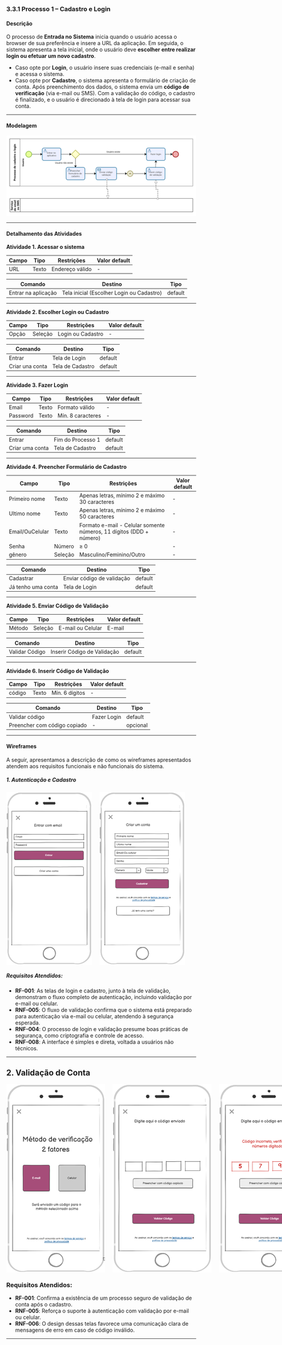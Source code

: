 ### 3.3.1 Processo 1 – Cadastro e Login

#### Descrição
O processo de **Entrada no Sistema** inicia quando o usuário acessa o browser de sua preferência e insere a URL da aplicação. Em seguida, o sistema apresenta a tela inicial, onde o usuário deve **escolher entre realizar login ou efetuar um novo cadastro**.  

- Caso opte por **Login**, o usuário insere suas credenciais (e-mail e senha) e acessa o sistema.  
- Caso opte por **Cadastro**, o sistema apresenta o formulário de criação de conta. Após preenchimento dos dados, o sistema envia um **código de verificação** (via e-mail ou SMS). Com a validação do código, o cadastro é finalizado, e o usuário é direcionado à tela de login para acessar sua conta.  

---

#### Modelagem
![PROCESSO 1](../images/modelagem-1-cadastro-login-r2.png "Modelo BPMN do Processo 1.")

---

#### Detalhamento das Atividades

**Atividade 1. Acessar o sistema**

| **Campo** | **Tipo** | **Restrições** | **Valor default** |
|-----------|----------|----------------|-------------------|
| URL       | Texto    | Endereço válido | - |

| **Comando** | **Destino** | **Tipo** |
|-------------|-------------|----------|
| Entrar na aplicação | Tela inicial (Escolher Login ou Cadastro) | default |

---

**Atividade 2. Escolher Login ou Cadastro**

| **Campo** | **Tipo** | **Restrições** | **Valor default** |
|-----------|----------|----------------|-------------------|
| Opção     | Seleção  | Login ou Cadastro | - |

| **Comando**   | **Destino**           | **Tipo** |
|---------------|----------------------|----------|
| Entrar        | Tela de Login        | default  |
| Criar una conta   | Tela de Cadastro     | default  |

---

**Atividade 3. Fazer Login**

| **Campo** | **Tipo** | **Restrições** | **Valor default** |
|-----------|----------|----------------|-------------------|
| Email    | Texto    | Formato válido | - |
| Password     | Texto    | Mín. 8 caracteres | - |

| **Comando** | **Destino** | **Tipo** |
|-------------|-------------|----------|
| Entrar      | Fim do Processo 1 | default |
| Criar uma conta | Tela de Cadastro | default |

---

**Atividade 4. Preencher Formulário de Cadastro**

| **Campo** | **Tipo** | **Restrições** | **Valor default** |
|-----------|----------|----------------|-------------------|
| Primeiro nome | Texto  | Apenas letras, mínimo 2 e máximo 30 caracteres | - |
| Ultimo nome   | Texto  | Apenas letras, mínimo 2 e máximo 50 caracteres | - |
| Email/OuCelular| Texto | Formato e-mail - Celular somente números, 11 dígitos (DDD + número) | - |
| Senha      | Número    | ≥ 0 | - |
| gênero     | Seleção   | Masculino/Feminino/Outro | - |

| **Comando**          | **Destino**              | **Tipo** |
|----------------------|--------------------------|----------|
| Cadastrar            | Enviar código de validação | default |
| Já tenho uma conta   | Tela de Login            | default |

---

**Atividade 5. Enviar Código de Validação**

| **Campo** | **Tipo** | **Restrições** | **Valor default** |
|-----------|----------|----------------|-------------------|
| Método    | Seleção  | E-mail ou Celular  | E-mail |

| **Comando**    | **Destino** | **Tipo** |
|----------------|-------------|----------|
| Validar Código | Inserir Código de Validação | default |

---

**Atividade 6. Inserir Código de Validação**

| **Campo** | **Tipo** | **Restrições** | **Valor default** |
|-----------|----------|----------------|-------------------|
| código    | Texto    | Mín. 6 dígitos | - |

| **Comando**             | **Destino**    | **Tipo** |
|--------------------------|----------------|----------|
| Validar código           | Fazer Login    | default |
| Preencher com código copiado | -          | opcional |

---

#### Wireframes

A seguir, apresentamos a descrição de como os wireframes apresentados atendem aos requisitos funcionais e não funcionais do sistema.

##### 1. Autenticação e Cadastro

<div style="display: flex; gap: 20px;">
  <img src="../images/prototipoTelas/cadastroLogin/Login.png" alt="Tela de Login" width="45%">
  <img src="../images/prototipoTelas/cadastroLogin/Preenchimento-de-Cadastro.png" alt="Tela de Cadastro" width="45%">
</div>

##### Requisitos Atendidos:
- **RF-001**: As telas de login e cadastro, junto à tela de validação, demonstram o fluxo completo de autenticação, incluindo validação por e-mail ou celular.
- **RNF-005**: O fluxo de validação confirma que o sistema está preparado para autenticação via e-mail ou celular, atendendo à segurança esperada.
- **RNF-004**: O processo de login e validação presume boas práticas de segurança, como criptografia e controle de acesso.
- **RNF-008**: A interface é simples e direta, voltada a usuários não técnicos.

---

## 2. Validação de Conta

<div style="display: flex; gap: 20px;">
  <img src="../images/prototipoTelas/cadastroLogin/Escolha-Metodo-Validacao.png" alt="Escolha do Método de Validação"  height="500">
  <img src="../images/prototipoTelas/cadastroLogin/Validar-codigo.png" alt="Tela de Validação de Código"  height="500">
  <img src="../images/prototipoTelas/cadastroLogin/codigo_invalido.png" alt="Tela de Validação de Código"  height="500">
  <img src="../images/prototipoTelas/cadastroLogin/Escolha-Metodo-Validacao.png" alt="Escolha do Método de Validação" width="32%" >
  <img src="../images/prototipoTelas/cadastroLogin/Validar-codigo.png" alt="Tela de Validação de Código" width="32%">
  <img src="../images/prototipoTelas/cadastroLogin/codigo_invalido.png" alt="Tela de Validação de Código" width="32%" ">
</div>

### Requisitos Atendidos:
- **RF-001**: Confirma a existência de um processo seguro de validação de conta após o cadastro.
- **RNF-005**: Reforça o suporte à autenticação com validação por e-mail ou celular.
- **RNF-006**: O design dessas telas favorece uma comunicação clara de mensagens de erro em caso de código inválido.

---
